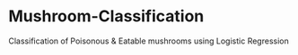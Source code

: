 # Mushroom-Classification
Classification of Poisonous &amp; Eatable mushrooms using Logistic Regression
